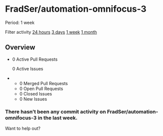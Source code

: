 # FradSer/automation-omnifocus-3

 Period: 1 week

Filter activity [24 hours](https://github.com/FradSer/automation-omnifocus-3/pulse/daily) [3 days](https://github.com/FradSer/automation-omnifocus-3/pulse/halfweekly) [1 week](fradser-automation-omnifocus-3-6.md) [1 month](https://github.com/FradSer/automation-omnifocus-3/pulse/monthly)

## Overview

* 0 Active Pull Requests

  0 Active Issues

* *  0 Merged Pull Requests
  *  0 Open Pull Requests
  *  0 Closed Issues
  *  0 New Issues

### There hasn’t been any commit activity on FradSer/automation-omnifocus-3 in the last week.

Want to help out?

